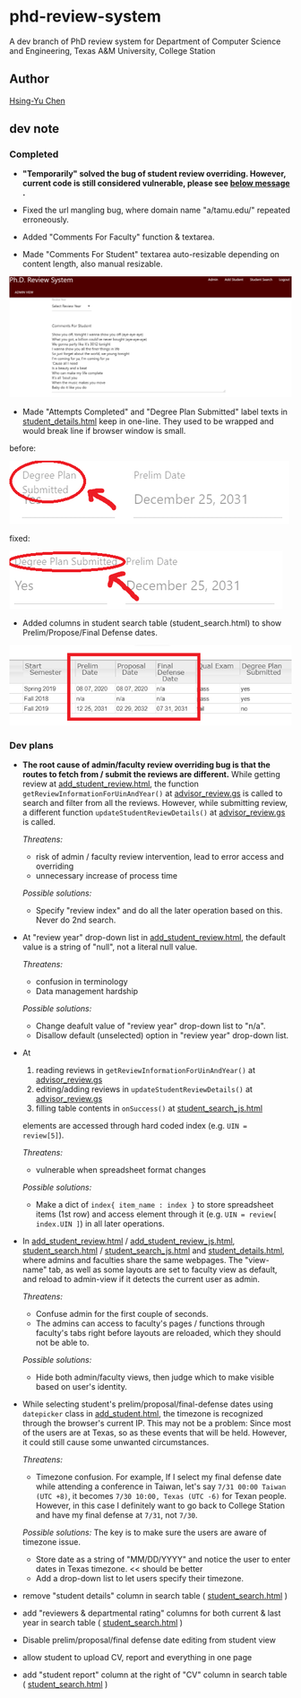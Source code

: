 # phd-review-system

A dev branch of PhD review system for Department of Computer Science and Engineering, Texas A&amp;M University, College Station

## Author

[Hsing-Yu Chen](mailto:peterchen33011@tamu.edu?subject=[GitHub]%20Source%20Han%20Sans)

## dev note

### Completed

* **"Temporarily" solved the bug of student review overriding. However, current code is still considered vulnerable, please see [below message](https://github.com/peterchen3301/phd-review-system/blob/hychen/README.md#dev-plans) .**

* Fixed the url mangling bug, where domain name "a/tamu.edu/" repeated erroneously. 

* Added "Comments For Faculty" function & textarea.

* Made "Comments For Student" textarea auto-resizable depending on content length, also manual resizable.

![demo1](https://github.com/peterchen3301/phd-review-system/blob/hychen/demo_images/demo1.png?raw=true)

* Made "Attempts Completed" and "Degree Plan Submitted" label texts in [student_details.html](student_details.html) keep in one-line. They used to be wrapped and would break line if browser window is small.

before:

![demo2_1](https://github.com/peterchen3301/phd-review-system/blob/hychen/demo_images/demo_2_1.png?raw=true)

fixed:

![demo2_2](https://github.com/peterchen3301/phd-review-system/blob/hychen/demo_images/demo_2_2.png?raw=true)

* Added columns in student search table (student_search.html) to show Prelim/Propose/Final Defense dates.

![demo_3](https://github.com/peterchen3301/phd-review-system/blob/hychen/demo_images/demo_3.png?raw=true)

### Dev plans

* **The root cause of admin/faculty review overriding bug is that the routes to fetch from / submit the reviews are different.** While getting review at [add_student_review.html](add_student_review.html), the function ```getReviewInformationForUinAndYear()``` at [advisor_review.gs](advisor_review.gs) is called to search and filter from all the reviews. However, while submitting review, a different function ```updateStudentReviewDetails()``` at [advisor_review.gs](advisor_review.gs) is called.

  *Threatens:* 
  - risk of admin / faculty review intervention, lead to error access and overriding
  - unnecessary increase of process time

  *Possible solutions:*
  - Specify "review index" and do all the later operation based on this. Never do 2nd search. 

* At "review year" drop-down list in [add_student_review.html](add_student_review.html), the default value is a string of "null", not a literal null value.

  *Threatens:* 
  - confusion in terminology
  - Data management hardship

  *Possible solutions:*
  - Change deafult value of "review year" drop-down list to "n/a".
  - Disallow default (unselected) option in "review year" drop-down list.
  
* At 
  1. reading reviews in ```getReviewInformationForUinAndYear()``` at [advisor_review.gs](advisor_review.gs)
  2. editing/adding reviews in ```updateStudentReviewDetails()``` at  [advisor_review.gs](advisor_review.gs)
  3. filling table contents in ```onSuccess()``` at [student_search_js.html](student_search_js.html)
  
  elements are accessed through hard coded index (e.g. ```UIN = review[5]```).

  *Threatens:* 
  - vulnerable when spreadsheet format changes

  *Possible solutions:*
  - Make a dict of ```index{ item_name : index }``` to store spreadsheet items (1st row) and access element through it (e.g. ```UIN = review[ index.UIN ]```) in all later operations.
  
* In [add_student_review.html](add_student_review.html)  / [add_student_review_js.html](add_student_review_js.html), [student_search.html](student_search.html) / [student_search_js.html](student_search_js.html) and  [student_details.html](student_details.html), where admins and faculties share the same webpages. The "view-name" tab, as well as some layouts are set to faculty view as default, and reload to admin-view if it detects the current user as admin.

  *Threatens:* 
  - Confuse admin for the first couple of seconds. 
  - The admins can access to faculty's pages / functions through faculty's tabs right before layouts are reloaded, which they should not be able to. 

  *Possible solutions:*
  - Hide both admin/faculty views, then judge which to make visible based on user's identity.
 
* While selecting student's prelim/proposal/final-defense dates using ```datepicker``` class in [add_student.html](add_student.html), the timezone is recognized through the browser's current IP. This may not be a problem: Since most of the users are at Texas, so as these events that will be held. However, it could still cause some unwanted circumstances.

  *Threatens:* 
  - Timezone confusion. For example, If I select my final defense date while attending a conference in Taiwan, let's say ```7/31 00:00 Taiwan (UTC +8)```, it becomes ```7/30 10:00, Texas (UTC -6)``` for Texan people. However, in this case I definitely want to go back to College Station and have my final defense at ```7/31```, not ```7/30```.

  *Possible solutions:* 
   The key is to make sure the users are aware of timezone issue.
  - Store date as a string of "MM/DD/YYYY" and notice the user to enter dates in Texas timezone. << should be better
  - Add a drop-down list to let users specify their timezone.

* remove "student details" column in search table ( [student_search.html](student_search.html) )

* add "reviewers & departmental rating" columns for both current & last year in search table ( [student_search.html](student_search.html) )

* Disable prelim/proposal/final defense date editing from student view

* allow student to upload CV, report and everything in one page

* add "student report" column at the right of "CV" column in search table ( [student_search.html](student_search.html) )
